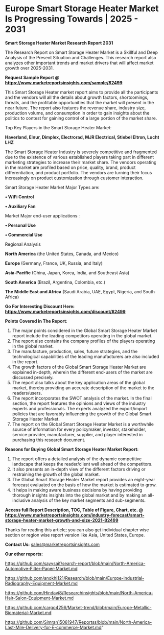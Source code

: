 # Europe Smart Storage Heater Market Is Progressing Towards | 2025 - 2031

<strong>Smart Storage Heater Market Research Report 2031</strong>

The Research Report on Smart Storage Heater Market is a Skillful and Deep Analysis of the Present Situation and Challenges. This research report also analyzes other important trends and market drivers that will affect market growth over 2025-2031.

<strong>Request Sample Report @ <a href=https://www.marketreportsinsights.com/sample/82499>https://www.marketreportsinsights.com/sample/82499</a></strong>

This Smart Storage Heater market report aims to provide all the participants and the vendors will all the details about growth factors, shortcomings, threats, and the profitable opportunities that the market will present in the near future. The report also features the revenue share, industry size, production volume, and consumption in order to gain insights about the politics to contest for gaining control of a large portion of the market share.

Top Key Players in the Smart Storage Heater Market:

<strong>Haverland, Elnur, Dimplex, Electrorad, MJR Electrical, Stiebel Eltron, Lucht LHZ</strong>

The Smart Storage Heater Industry is severely competitive and fragmented due to the existence of various established players taking part in different marketing strategies to increase their market share. The vendors operating in the market are profiled based on price, quality, brand, product differentiation, and product portfolio. The vendors are turning their focus increasingly on product customization through customer interaction.

Smart Storage Heater Market Major Types are:

<strong>• WiFi Control

• Auxiliary Fan</strong>

Market Major end-user applications :

<strong>• Personal Use

• Commercial Use</strong>

Regional Analysis

</u><strong><b>North America</b></strong> (the United States, Canada, and Mexico)

<strong><b>Europe </b></strong>(Germany, France, UK, Russia, and Italy)

<strong><b>Asia-Pacific</b></strong> (China, Japan, Korea, India, and Southeast Asia)

<strong><b>South America</b></strong> (Brazil, Argentina, Colombia, etc.)

<strong><b>The Middle East and Africa</b></strong> (Saudi Arabia, UAE, Egypt, Nigeria, and South Africa)

<strong>Go For Interesting Discount Here: <a href=https://www.marketreportsinsights.com/discount/82499>https://www.marketreportsinsights.com/discount/82499</a></strong>

<strong>Points Covered in The Report:</strong>
<ol>
  <li>The major points considered in the Global Smart Storage Heater Market report include the leading competitors operating in the global market.</li>
  <li>The report also contains the company profiles of the players operating in the global market.</li>
  <li>The manufacture, production, sales, future strategies, and the technological capabilities of the leading manufacturers are also included in the report.</li>
  <li>The growth factors of the Global Smart Storage Heater Market are explained in-depth, wherein the different end-users of the market are discussed precisely.</li>
  <li>The report also talks about the key application areas of the global market, thereby providing an accurate description of the market to the readers/users.</li>
  <li>The report incorporates the SWOT analysis of the market. In the final section, the report features the opinions and views of the industry experts and professionals. The experts analyzed the export/import policies that are favorably influencing the growth of the Global Smart Storage Heater Market.</li>
  <li>The report on the Global Smart Storage Heater Market is a worthwhile source of information for every policymaker, investor, stakeholder, service provider, manufacturer, supplier, and player interested in purchasing this research document.</li>
</ol>
<strong>Reasons for Buying Global Smart Storage Heater Market Report:</strong>

<ol>
  <li>The report offers a detailed analysis of the dynamic competitive landscape that keeps the reader/client well ahead of the competitors.</li>
  <li>It also presents an in-depth view of the different factors driving or restraining the growth of the global market.</li>
  <li>The Global Smart Storage Heater Market report provides an eight-year forecast evaluated on the basis of how the market is estimated to grow.</li>
  <li>It helps in making aware business decisions by having providing thorough insights insights into the global market and by making an all-inclusive analysis of the key market segments and sub-segments.</li>
</ol>
<strong>Access full Report Description, TOC, Table of Figure, Chart, etc. @ <a href=https://www.marketreportsinsights.com/industry-forecast/smart-storage-heater-market-growth-and-size-2021-82499>https://www.marketreportsinsights.com/industry-forecast/smart-storage-heater-market-growth-and-size-2021-82499</a></strong>


Thanks for reading this article; you can also get individual chapter wise section or region wise report version like Asia, United States, Europe.

<strong>Contact Us:</strong>
sales@marketreportsinsights.com

<strong>Our other reports:</strong>

<a href=https://github.com/sayysaif/search-report/blob/main/North-America-Automotive-Filter-Paper-Market.md>https://github.com/sayysaif/search-report/blob/main/North-America-Automotive-Filter-Paper-Market.md</a>

<a href=https://github.com/anokhi121/Research/blob/main/Europe-Industrial-Radiography-Equipment-Market.md>https://github.com/anokhi121/Research/blob/main/Europe-Industrial-Radiography-Equipment-Market.md</a>

<a href=https://github.com/Hindavi8/Researchinsights/blob/main/North-America-Hair-Salon-Equipment-Market.md>https://github.com/Hindavi8/Researchinsights/blob/main/North-America-Hair-Salon-Equipment-Market.md</a>

<a href=https://github.com/cargo4256/Market-trend/blob/main/Europe-Metallic-Biomaterial-Market.md>https://github.com/cargo4256/Market-trend/blob/main/Europe-Metallic-Biomaterial-Market.md</a>

<a href=https://github.com/Simran15081947/Reportss/blob/main/North-America-Last-Mile-Delivery-for-E-commerce-Market.md>https://github.com/Simran15081947/Reportss/blob/main/North-America-Last-Mile-Delivery-for-E-commerce-Market.md</a>"
